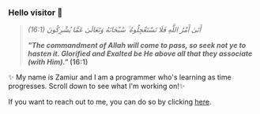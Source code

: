 <!--
**zamiur/zamiur** is a ✨ _special_ ✨ repository because its `README.md` (this file) appears on your GitHub profile.

Here are some ideas to get you started:

- 🔭 I’m currently working on ...
- 🌱 I’m currently learning ...
- 👯 I’m looking to collaborate on ...
- 🤔 I’m looking for help with ...
- 💬 Ask me about ...
- 📫 How to reach me: ...
- 😄 Pronouns: ...
- ⚡ Fun fact: ...
-->

### Hello visitor 👋

> *(16:1) أَتَىٰ أَمْرُ اللَّهِ فَلَا تَسْتَعْجِلُوهُ ۚ سُبْحَانَهُ وَتَعَالَىٰ عَمَّا يُشْرِكُونَ* 
>
> ***"The commandment of Allah will come to pass, so seek not ye to hasten it. Glorified and Exalted be He above all that they associate (with Him)."* (16:1)**

✨ My name is Zamiur and I am a programmer who's learning as time progresses.  Scroll down to see what I'm working on!✨

If you want to reach out to me, you can do so by clicking [here](https://zamiur.github.io/contact/).
